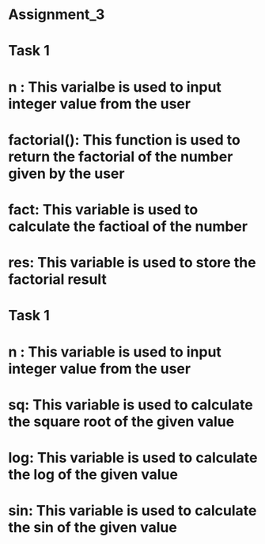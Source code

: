 # Assignment_3
# Task 1
# n : This varialbe is used to input integer value from the user
# factorial(): This function is used to return the factorial of the number given by the user
# fact: This variable is used to calculate the factioal of the number
# res: This variable is used to store the factorial result
#
#
# Task 1
# n : This variable is used to input integer value from the user
# sq: This variable is used to calculate the square root of the given value
# log: This variable is used to calculate the log of the given value
# sin: This variable is used to calculate the sin of the given value

